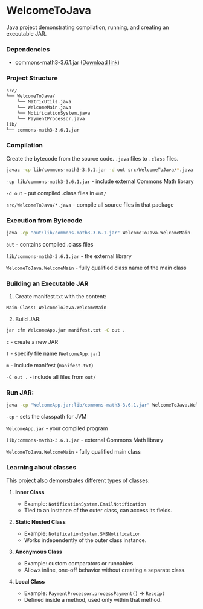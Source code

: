 # WelcomeToJava

Java project demonstrating compilation, running, and creating an executable JAR.

### Dependencies
- commons-math3-3.6.1.jar ([Download link](https://dlcdn.apache.org//commons/math/binaries/commons-math3-3.6.1-bin.zip))

### Project Structure
```bash 
src/
└── WelcomeToJava/
    └── MatrixUtils.java
    └── WelcomeMain.java
    └── NotificationSystem.java
    └── PaymentProcessor.java
lib/
└── commons-math3-3.6.1.jar
```

### Compilation
Create the bytecode from the source code. `.java` files to `.class` files.
```bash
javac -cp lib/commons-math3-3.6.1.jar -d out src/WelcomeToJava/*.java
```
`-cp lib/commons-math3-3.6.1.jar` -  include external Commons Math library 

`-d out` - put compiled .class files in `out/`

`src/WelcomeToJava/*.java` - compile all source files in that package


### Execution from Bytecode
```bash 
java -cp "out:lib/commons-math3-3.6.1.jar" WelcomeToJava.WelcomeMain
```
`out` - contains compiled .class files

`lib/commons-math3-3.6.1.jar` - the external library

`WelcomeToJava.WelcomeMain` - fully qualified class name of the main class


### Building an Executable JAR
1. Create manifest.txt with the content:
```bash
Main-Class: WelcomeToJava.WelcomeMain
```
2. Build JAR:
```bash
jar cfm WelcomeApp.jar manifest.txt -C out .
```
`c` - create a new JAR

`f` - specify file name (`WelcomeApp.jar`)

`m` - include manifest (`manifest.txt`)

`-C out .` - include all files from `out/`


### Run JAR:
```bash
java -cp "WelcomeApp.jar:lib/commons-math3-3.6.1.jar" WelcomeToJava.WelcomeMain
```

`-cp` - sets the classpath for JVM

`WelcomeApp.jar` - your compiled program

`lib/commons-math3-3.6.1.jar` - external Commons Math library

`WelcomeToJava.WelcomeMain` - fully qualified main class

### Learning about classes
This project also demonstrates different types of classes:

1. **Inner Class**
    - Example: `NotificationSystem.EmailNotification`
    - Tied to an instance of the outer class, can access its fields.

2. **Static Nested Class**
    - Example: `NotificationSystem.SMSNotification`
    - Works independently of the outer class instance.

3. **Anonymous Class**
    - Example: custom comparators or runnables
    - Allows inline, one-off behavior without creating a separate class.

4. **Local Class**
    - Example: `PaymentProcessor.processPayment()` -> `Receipt`
    - Defined inside a method, used only within that method.